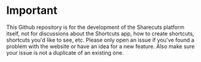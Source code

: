 # Important

This Github repository is for the development of the Sharecuts platform itself, not for discussions about the Shortcuts app, how to create shortcuts, shortcuts you'd like to see, etc. Please only open an issue if you've found a problem with the website or have an idea for a new feature. Also make sure your issue is not a duplicate of an existing one.